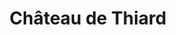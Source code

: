 ---
guid: "807ecce2b794"
title: "Château de Thiard"
latlng: "46.663286, 4.622098"
youtubeId: "BnnYWPJkosc" 
---